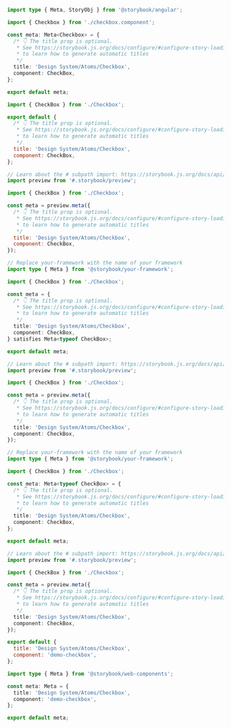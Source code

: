 ```ts filename="CheckBox.stories.ts" renderer="angular" language="ts"
import type { Meta, StoryObj } from '@storybook/angular';

import { Checkbox } from './checkbox.component';

const meta: Meta<Checkbox> = {
  /* 👇 The title prop is optional.
   * See https://storybook.js.org/docs/configure/#configure-story-loading
   * to learn how to generate automatic titles
   */
  title: 'Design System/Atoms/Checkbox',
  component: CheckBox,
};

export default meta;
```

```js filename="Checkbox.stories.js|jsx" renderer="common" language="js" tabTitle="CSF 3"
import { CheckBox } from './Checkbox';

export default {
  /* 👇 The title prop is optional.
   * See https://storybook.js.org/docs/configure/#configure-story-loading
   * to learn how to generate automatic titles
   */
  title: 'Design System/Atoms/Checkbox',
  component: CheckBox,
};
```

```js filename="Checkbox.stories.js|jsx" renderer="react" language="js" tabTitle="CSF Factory 🧪"
// Learn about the # subpath import: https://storybook.js.org/docs/api/csf/csf-factories#subpath-imports
import preview from '#.storybook/preview';

import { CheckBox } from './Checkbox';

const meta = preview.meta({
  /* 👇 The title prop is optional.
   * See https://storybook.js.org/docs/configure/#configure-story-loading
   * to learn how to generate automatic titles
   */
  title: 'Design System/Atoms/Checkbox',
  component: CheckBox,
});
```

```ts filename="CheckBox.stories.ts|tsx" renderer="common" language="ts-4-9" tabTitle="CSF 3"
// Replace your-framework with the name of your framework
import type { Meta } from '@storybook/your-framework';

import { CheckBox } from './Checkbox';

const meta = {
  /* 👇 The title prop is optional.
   * See https://storybook.js.org/docs/configure/#configure-story-loading
   * to learn how to generate automatic titles
   */
  title: 'Design System/Atoms/Checkbox',
  component: CheckBox,
} satisfies Meta<typeof CheckBox>;

export default meta;
```

```ts filename="CheckBox.stories.ts|tsx" renderer="react" language="ts-4-9" tabTitle="CSF Factory 🧪"
// Learn about the # subpath import: https://storybook.js.org/docs/api/csf/csf-factories#subpath-imports
import preview from '#.storybook/preview';

import { CheckBox } from './Checkbox';

const meta = preview.meta({
  /* 👇 The title prop is optional.
   * See https://storybook.js.org/docs/configure/#configure-story-loading
   * to learn how to generate automatic titles
   */
  title: 'Design System/Atoms/Checkbox',
  component: CheckBox,
});
```

```ts filename="CheckBox.stories.ts|tsx" renderer="common" language="ts" tabTitle="CSF 3"
// Replace your-framework with the name of your framework
import type { Meta } from '@storybook/your-framework';

import { CheckBox } from './Checkbox';

const meta: Meta<typeof CheckBox> = {
  /* 👇 The title prop is optional.
   * See https://storybook.js.org/docs/configure/#configure-story-loading
   * to learn how to generate automatic titles
   */
  title: 'Design System/Atoms/Checkbox',
  component: CheckBox,
};

export default meta;
```

```ts filename="CheckBox.stories.ts|tsx" renderer="react" language="ts" tabTitle="CSF Factory 🧪"
// Learn about the # subpath import: https://storybook.js.org/docs/api/csf/csf-factories#subpath-imports
import preview from '#.storybook/preview';

import { CheckBox } from './Checkbox';

const meta = preview.meta({
  /* 👇 The title prop is optional.
   * See https://storybook.js.org/docs/configure/#configure-story-loading
   * to learn how to generate automatic titles
   */
  title: 'Design System/Atoms/Checkbox',
  component: CheckBox,
});
```

```js filename="Checkbox.stories.js" renderer="web-components" language="js"
export default {
  title: 'Design System/Atoms/Checkbox',
  component: 'demo-checkbox',
};
```

```ts filename="CheckBox.stories.ts" renderer="web-components" language="ts"
import type { Meta } from '@storybook/web-components';

const meta: Meta = {
  title: 'Design System/Atoms/Checkbox',
  component: 'demo-checkbox',
};

export default meta;
```
